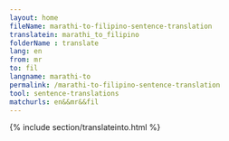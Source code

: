 ```yaml
---
layout: home
fileName: marathi-to-filipino-sentence-translation
translatein: marathi_to_filipino
folderName : translate
lang: en
from: mr
to: fil
langname: marathi-to
permalink: /marathi-to-filipino-sentence-translation
tool: sentence-translations
matchurls: en&&mr&&fil
---
```

{% include section/translateinto.html %}
